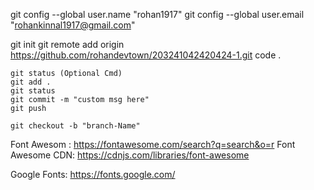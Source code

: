 git config --global user.name "rohan1917"
git config --global user.email "rohankinnal1917@gmail.com"

git init
git remote add origin https://github.com/rohandevtown/203241042420424-1.git
code .

    git status (Optional Cmd)
    git add .
    git status
    git commit -m "custom msg here"
    git push

    git checkout -b "branch-Name"

Font Awesom : https://fontawesome.com/search?q=search&o=r
Font Awesome CDN: https://cdnjs.com/libraries/font-awesome

Google Fonts: https://fonts.google.com/
